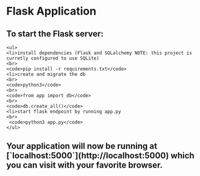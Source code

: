 <h1>Flask Application</h1>

<h2>To start the Flask server:</h2>

    <ul>
    <li>install dependencies (Flask and SQLalchemy NOTE: this project is curretly configured to use SQLite)
    <br>
    <code>pip install -r requirements.txt</code>
    <li>create and migrate the db
    <br>
    <code>python3</code>
    <br>
    <code>from app import db</code>
    <br>
    <code>db.create_all()</code>
    <li>start flask endpoint by running app.py
    <br>
     <code>python3 app.py</code>
    </ul>

<h2>Your application will now be running at [`localhost:5000`](http://localhost:5000) which you can visit with your favorite browser.</h2>